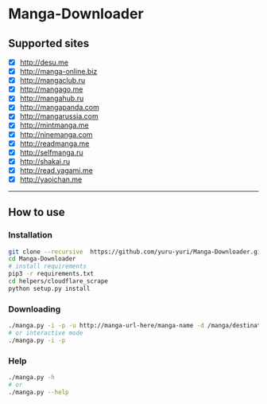 # Manga-Downloader

## Supported sites
- [x] http://desu.me
- [x] http://manga-online.biz
- [x] http://mangaclub.ru
- [x] http://mangago.me
- [x] http://mangahub.ru
- [x] http://mangapanda.com
- [x] http://mangarussia.com
- [x] http://mintmanga.me
- [x] http://ninemanga.com
- [x] http://readmanga.me
- [x] http://selfmanga.ru
- [x] http://shakai.ru
- [x] http://read.yagami.me
- [x] http://yaoichan.me
---

## How to use

### Installation
```bash
git clone --recursive  https://github.com/yuru-yuri/Manga-Downloader.git
cd Manga-Downloader
# install requirements
pip3 -r requirements.txt
cd helpers/cloudflare_scrape
python setup.py install
```
### Downloading
```bash
./manga.py -i -p -u http://manga-url-here/manga-name -d /manga/destination/path/
# or interactive mode
./manga.py -i -p
```
### Help
```bash
./manga.py -h
# or
./manga.py --help
```
